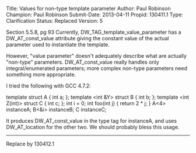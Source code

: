Title:       Values for non-type template parameter
Author:      Paul Robinson
Champion:    Paul Robinson
Submit-Date: 2013-04-11
Propid:      130411.1
Type:        Clarification
Status:      Replaced
Version:     5

Section 5.5.8, pg 93
Currently, DW_TAG_template_value_parameter has a DW_AT_const_value attribute giving the
constant value of the actual parameter used to instantiate the template.

However, "value parameter" doesn't adequately describe what are actually "non-type"
parameters.  DW_AT_const_value really handles only integral/enumerated parameters;
more complex non-type parameters need something more appropriate.

I tried the following with GCC 4.7.2:

template <int X> struct A { int a; };
template <int &Y> struct B { int b; };
template <int Z(int)> struct C { int c; };
int i = 0;
int foo(int j) { return 2 * j; }
A<4> instanceA;
B<&i> instanceB;
C<foo> instanceC;

It produces DW_AT_const_value in the type tag for instanceA, and uses DW_AT_location 
for the other two.  We should probably bless this usage.

---
Replace by 130412.1
